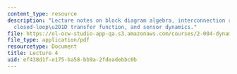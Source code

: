 ```yaml
---
content_type: resource
description: "Lecture notes on block diagram algebra, interconnection rules, the \u201C\
  closed-loop\u201D transfer function, and sensor dynamics."
file: https://ol-ocw-studio-app-qa.s3.amazonaws.com/courses/2-004-dynamics-and-control-ii-spring-2008/ef438d1fe175ba58bb9a2fdeadebbc0b_lecture_04.pdf
file_type: application/pdf
resourcetype: Document
title: Lecture 4
uid: ef438d1f-e175-ba58-bb9a-2fdeadebbc0b
---
```


